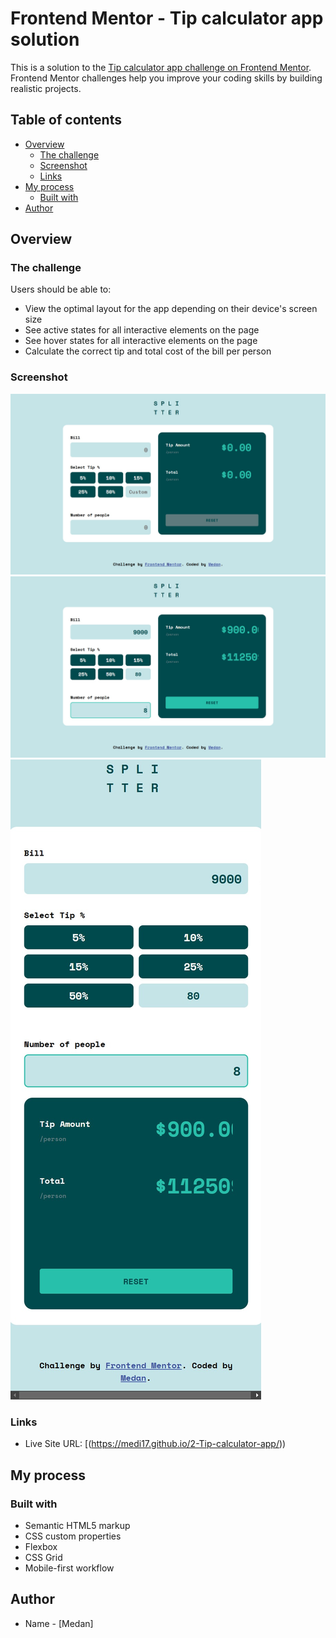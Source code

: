 # Frontend Mentor - Tip calculator app solution

This is a solution to the [Tip calculator app challenge on Frontend Mentor](https://www.frontendmentor.io/challenges/tip-calculator-app-ugJNGbJUX). Frontend Mentor challenges help you improve your coding skills by building realistic projects.

## Table of contents

- [Overview](#overview)
  - [The challenge](#the-challenge)
  - [Screenshot](#screenshot)
  - [Links](#links)
- [My process](#my-process)
  - [Built with](#built-with)
- [Author](#author)

## Overview

### The challenge

Users should be able to:

- View the optimal layout for the app depending on their device's screen size
- See active states for all interactive elements on the page
- See hover states for all interactive elements on the page
- Calculate the correct tip and total cost of the bill per person

### Screenshot

![](images/Empty-desktop.jpeg)
![](images/Active-desktop.jpeg)
![](images/Active-mobile.jpeg)

### Links

- Live Site URL: [(https://medi17.github.io/2-Tip-calculator-app/))

## My process

### Built with

- Semantic HTML5 markup
- CSS custom properties
- Flexbox
- CSS Grid
- Mobile-first workflow


## Author

- Name - [Medan]
